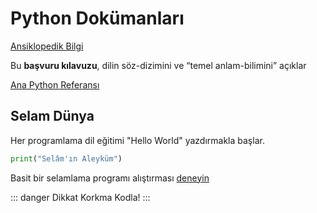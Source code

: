 # Python Dokümanları

[Ansiklopedik Bilgi](https://tr.wikipedia.org/wiki/Python)

Bu **başvuru kılavuzu**, dilin söz-dizimini ve “temel anlam-bilimini” açıklar

[Ana Python Referansı](https://docs.python.org/3/reference/index.html)

## Selam Dünya

Her programlama dil eğitimi "Hello World" yazdırmakla başlar.

```python
print("Selâm'ın Aleyküm")
```

Basit bir selamlama programı alıştırması [deneyin](https://replit.com/@kaanna/Selam-isim)

::: danger Dikkat
Korkma Kodla!
:::
